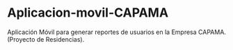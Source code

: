 # Aplicacion-movil-CAPAMA
Aplicación Móvil para generar reportes de usuarios en la Empresa CAPAMA. (Proyecto de Residencias).
